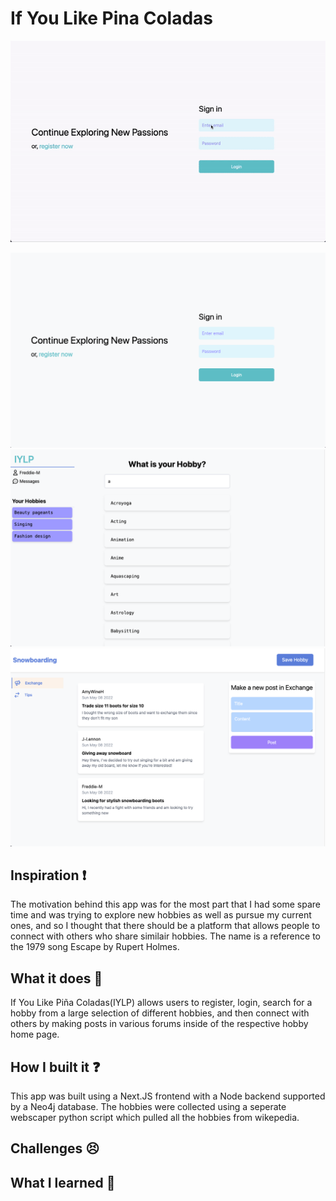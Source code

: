 # If You Like Pina Coladas

![Demo](assets/demo.gif)

![Login](assets/login.png)
![Home](assets/home.png)
![Hobby Page](assets/HobbyPage.png)

## Inspiration ❗
The motivation behind this app was for the most part that I had some spare time and was trying to explore new hobbies as well as pursue my current ones, and so I thought that there should be a platform that allows people to connect with others who share similair hobbies. The name is a reference to the 1979 song Escape by Rupert Holmes.

## What it does 💭
If You Like Piña Coladas(IYLP) allows users to register, login, search for a hobby from a large selection of different hobbies, and then connect with others by making posts in various forums inside of the respective hobby home page. 

## How I built it ❓
This app was built using a Next.JS frontend with a Node backend supported by a Neo4j database. The hobbies were collected using a seperate webscaper python script which pulled all the hobbies from wikepedia.

## Challenges 😣


## What I learned 🧠


